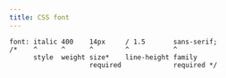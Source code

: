 ```yaml
---
title: CSS font
---
```


    font: italic 400    14px     / 1.5       sans-serif;
    /*    ^      ^      ^        ^           ^
          style  weight size*    line-height family
                        required             required */


